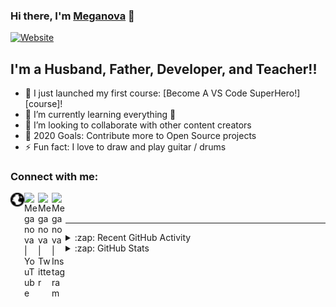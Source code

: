 ### Hi there, I'm [Meganova][website] 👋 

[![Website](https://img.shields.io/website?label=meganova.github.io&style=for-the-badge&url=https:%3A%2F%2Fmeganova.github.io)](https://meganova.github.io/)

## I'm a Husband, Father, Developer, and Teacher!!

- 🔭 I just launched my first course: [Become A VS Code SuperHero!][course]!
- 🌱 I’m currently learning everything 🤣
- 👯 I’m looking to collaborate with other content creators
- 🥅 2020 Goals: Contribute more to Open Source projects
- ⚡ Fun fact: I love to draw and play guitar / drums

### Connect with me:

[<img align="left" alt="meganova.github.io" width="22px" src="https://raw.githubusercontent.com/iconic/open-iconic/master/svg/globe.svg" />][website]
[<img align="left" alt="Meganova | YouTube" width="22px" src="https://cdn.jsdelivr.net/npm/simple-icons@v3/icons/youtube.svg" />][youtube]
[<img align="left" alt="Meganova | Twitter" width="22px" src="https://cdn.jsdelivr.net/npm/simple-icons@v3/icons/twitter.svg" />][twitter]
[<img align="left" alt="Meganova | Instagram" width="22px" src="https://cdn.jsdelivr.net/npm/simple-icons@v3/icons/instagram.svg" />][instagram]

<br />
<br />

---

<details>
    <summary>:zap: Recent GitHub Activity</summary>
    <!--START_SECTION:activity-->
    <!--END_SECTION:activity-->
</details>

<details>
    <summary>:zap: GitHub Stats</summary>
    <img align="left" alt="Meganova's GitHub Stats" src="https://github-readme-stats.vercel.app/api?username=meganova" />
</details>

[website]: https://meganova.github.io/
[twitter]: https://twitter.com/codeSTACKr
[youtube]: https://youtube.com/codeSTACKr
[instagram]: https://instagram.com/codeSTACKr


<!--BLOG-POST-LIST:START-->
<!--BLOG-POST-LIST:END-->

<!--YOUTUBE-LIST:START-->
<!--YOUTUBE-LIST:END-->